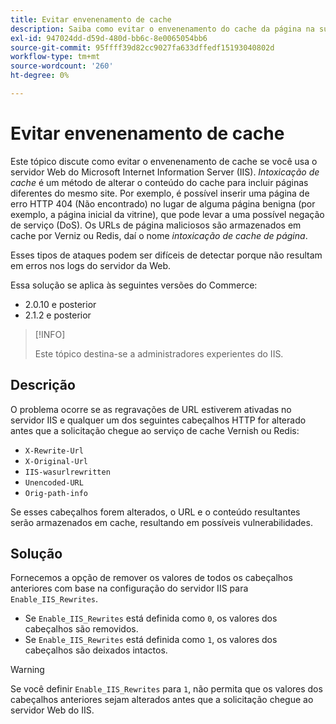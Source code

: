 ```yaml
---
title: Evitar envenenamento de cache
description: Saiba como evitar o envenenamento do cache da página na sua loja do Commerce.
exl-id: 947024dd-d59d-480d-bb6c-8e0065054bb6
source-git-commit: 95ffff39d82cc9027fa633dffedf15193040802d
workflow-type: tm+mt
source-wordcount: '260'
ht-degree: 0%

---
```


# Evitar envenenamento de cache

Este tópico discute como evitar o envenenamento de cache se você usa o servidor Web do Microsoft Internet Information Server (IIS). _Intoxicação de cache_ é um método de alterar o conteúdo do cache para incluir páginas diferentes do mesmo site. Por exemplo, é possível inserir uma página de erro HTTP 404 (Não encontrado) no lugar de alguma página benigna (por exemplo, a página inicial da vitrine), que pode levar a uma possível negação de serviço (DoS). Os URLs de página maliciosos são armazenados em cache por Verniz ou Redis, daí o nome _intoxicação de cache de página_.

Esses tipos de ataques podem ser difíceis de detectar porque não resultam em erros nos logs do servidor da Web.

Essa solução se aplica às seguintes versões do Commerce:

- 2.0.10 e posterior
- 2.1.2 e posterior

>[!INFO]
>
>Este tópico destina-se a administradores experientes do IIS.

## Descrição

O problema ocorre se as regravações de URL estiverem ativadas no servidor IIS e qualquer um dos seguintes cabeçalhos HTTP for alterado antes que a solicitação chegue ao serviço de cache Vernish ou Redis:

- `X-Rewrite-Url`
- `X-Original-Url`
- `IIS-wasurlrewritten`
- `Unencoded-URL`
- `Orig-path-info`

Se esses cabeçalhos forem alterados, o URL e o conteúdo resultantes serão armazenados em cache, resultando em possíveis vulnerabilidades.

## Solução

Fornecemos a opção de remover os valores de todos os cabeçalhos anteriores com base na configuração do servidor IIS para `Enable_IIS_Rewrites`.

- Se `Enable_IIS_Rewrites` está definida como `0`, os valores dos cabeçalhos são removidos.
- Se `Enable_IIS_Rewrites` está definida como `1`, os valores dos cabeçalhos são deixados intactos.

>[!WARNING]
>
>Se você definir `Enable_IIS_Rewrites` para `1`, não permita que os valores dos cabeçalhos anteriores sejam alterados antes que a solicitação chegue ao servidor Web do IIS.
